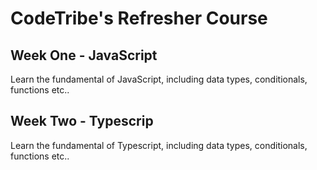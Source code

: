 # CodeTribe's Refresher Course

## Week One - JavaScript
Learn the fundamental of JavaScript, including data types, conditionals, functions etc..

## Week Two - Typescrip
Learn the fundamental of Typescript, including data types, conditionals, functions etc..
